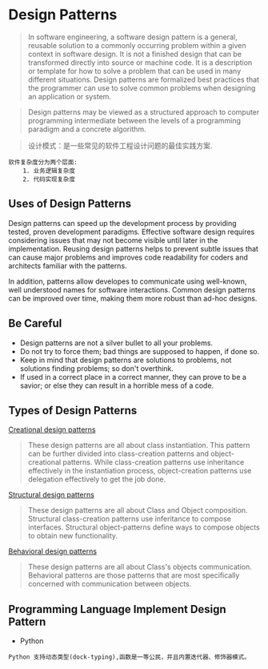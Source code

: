 Design Patterns
===============

> In software engineering, a software design pattern is a general, reusable solution to a commonly occurring problem within a given context in software design.
It is not a finished design that can be transformed directly into source or machine code. It is a description or template for how to solve a problem that can 
be used in many different situations. Design patterns are formalized best practices that the programmer can use to solve common problems when designing an 
application or system.

> Design patterns may be viewed as a structured approach to computer programming intermediate between the levels of a programming paradigm and a concrete algorithm.

> 设计模式：是一些常见的软件工程设计问题的最佳实践方案.

```text
软件复杂度分为两个层面:
    1. 业务逻辑复杂度
    2. 代码实现复杂度

``` 

Uses of Design Patterns
-----------------------
Design patterns can speed up the development process by providing tested, proven development paradigms. Effective software design requires considering issues that 
may not become visible until later in the implementation. Reusing design patterns helps to prevent subtle issues that can cause major problems and improves code 
readability for coders and architects familiar with the patterns.

In addition, patterns allow developes to communicate using well-known, well understood names for software interactions. Common design patterns can be improved over time,
making them more robust than ad-hoc designs.


Be Careful
----------

* Design patterns are not a silver bullet to all your problems.
* Do not try to force them; bad things are supposed to happen, if done so.
* Keep in mind that design patterns are solutions to problems, not solutions finding problems; so don't overthink.
* If used in a correct place in a correct manner, they can prove to be a savior; or else they can result in a horrible mess of a code.

Types of Design Patterns
------------------------

[Creational design patterns](/root/ilikeit/DesignPatterns/Creational/README.md)
> These design patterns are all about class instantiation. This pattern can be further divided into class-creation patterns and object-creational patterns.
While class-creation patterns use inheritance effectively in the instantiation process, object-creation patterns use delegation effectively to 
get the job done.

[Structural design patterns](/root/ilikeit/DesignPatterns/Structural/README.md)
> These design patterns are all about Class and Object composition. Structural class-creation patterns use inferitance to compose interfaces. Structural object-patterns define 
ways to compose objects to obtain new functionality.

[Behavioral design patterns](/root/ilikeit/DesignPatterns/Behavioral/README.md)
> These design patterns are all about Class's objects communication. Behavioral patterns are those patterns that are most specifically concerned with communication between objects.


Programming Language Implement Design Pattern 
---------------------------------------------
* Python 
```text
Python 支持动态类型(dock-typing),函数是一等公民，并且内置迭代器、修饰器模式。
```